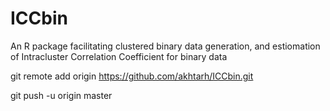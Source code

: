 # ICCbin
An R package facilitating clustered binary data generation, and estiomation of Intracluster Correlation Coefficient for binary data

git remote add origin https://github.com/akhtarh/ICCbin.git

git push -u origin master

